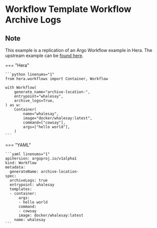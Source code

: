 # Workflow Template  Workflow Archive Logs

## Note

This example is a replication of an Argo Workflow example in Hera.
The upstream example can be [found here](https://github.com/argoproj/argo-workflows/blob/master/examples/workflow-template/workflow-archive-logs.yaml).




=== "Hera"

    ```python linenums="1"
    from hera.workflows import Container, Workflow

    with Workflow(
        generate_name="archive-location-",
        entrypoint="whalesay",
        archive_logs=True,
    ) as w:
        Container(
            name="whalesay",
            image="docker/whalesay:latest",
            command=["cowsay"],
            args=["hello world"],
        )
    ```

=== "YAML"

    ```yaml linenums="1"
    apiVersion: argoproj.io/v1alpha1
    kind: Workflow
    metadata:
      generateName: archive-location-
    spec:
      archiveLogs: true
      entrypoint: whalesay
      templates:
      - container:
          args:
          - hello world
          command:
          - cowsay
          image: docker/whalesay:latest
        name: whalesay
    ```

